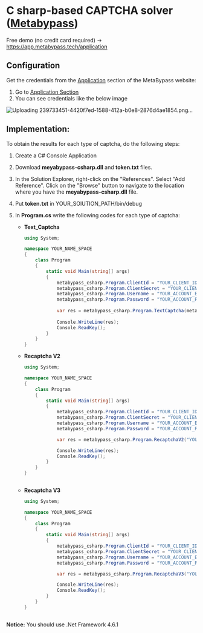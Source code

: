 # C sharp-based CAPTCHA solver ([Metabypass](https://metabypass.tech))
Free demo (no credit card required) -> https://app.metabypass.tech/application


## Configuration

Get the credentials from the [Application](https://app.metabypass.tech/application) section of the MetaBypass website:

1. Go to [Application Section](https://app.metabypass.tech/application)
2. You can see credentials like the below image



![Uploading 239733451-4420f7ed-1588-412a-b0e8-2876d4ae1854.png…](https://github.com/metabypass/metabypass-python/assets/128980891/4420f7ed-1588-412a-b0e8-2876d4ae1854)


 ## Implementation:
To obtain the results for each type of captcha, do the following steps:
   1. Create a C# Console Application
     
   2. Download **meyabypass-csharp.dll** and **token.txt** files.
     
   3. In the Solution Explorer, right-click on the "References". Select "Add Reference". Click on the "Browse" button to navigate to the location where you have the **meyabypass-csharp.dll** file.
      
   4. Put **token.txt** in YOUR_SOlUTION_PATH/bin/debug
      
   5. In **Program.cs** write the following codes for each type of captcha:
       - **Text_Captcha**
     
         ```csharp
         using System;
         
         namespace YOUR_NAME_SPACE
         {
             class Program
             {
                 static void Main(string[] args)
                 {
                     metabypass_csharp.Program.ClientId = "YOUR_CLIENT_ID";
                     metabypass_csharp.Program.ClientSecret = "YOUR_CLIENT_SECRET";
                     metabypass_csharp.Program.Username = "YOUR_ACCOUNT_EMAIL";
                     metabypass_csharp.Program.Password = "YOUR_ACCOUNT_PASSWORD";
                     
                     var res = metabypass_csharp.Program.TextCaptcha(metabypass_csharp.Program.ImageToBase64("YOUR_CAPTCHA_IMAGE_PATH"));
                  
                     Console.WriteLine(res);
                     Console.ReadKey();
                 }
             }
         }

         ```
       
       - **Recaptcha V2**
    
         ```csharp
         using System;
         
         namespace YOUR_NAME_SPACE
         {
             class Program
             {
                 static void Main(string[] args)
                 {
                     metabypass_csharp.Program.ClientId = "YOUR_CLIENT_ID";
                     metabypass_csharp.Program.ClientSecret = "YOUR_CLIENT_SECRET";
                     metabypass_csharp.Program.Username = "YOUR_ACCOUNT_EMAIL";
                     metabypass_csharp.Program.Password = "YOUR_ACCOUNT_PASSWORD";
         
                     var res = metabypass_csharp.Program.RecaptchaV2("YOUR_SITE_KEY", "YOUR_SITE_URL");
         
                     Console.WriteLine(res);
                     Console.ReadKey();
                 }
             }
         }
       
       - **Recaptcha V3**
    
         ```csharp
         using System;
         
         namespace YOUR_NAME_SPACE
         {
             class Program
             {
                 static void Main(string[] args)
                 {
                     metabypass_csharp.Program.ClientId = "YOUR_CLIENT_ID";
                     metabypass_csharp.Program.ClientSecret = "YOUR_CLIENT_SECRET";
                     metabypass_csharp.Program.Username = "YOUR_ACCOUNT_EMAIL";
                     metabypass_csharp.Program.Password = "YOUR_ACCOUNT_PASSWORD";
         
                     var res = metabypass_csharp.Program.RecaptchaV3("YOUR_SITE_KEY", "YOUR_SITE_URL");
         
                     Console.WriteLine(res);
                     Console.ReadKey();
                 }
             }
         }
       
         ```
**Notice:** You should use .Net Framework 4.6.1
